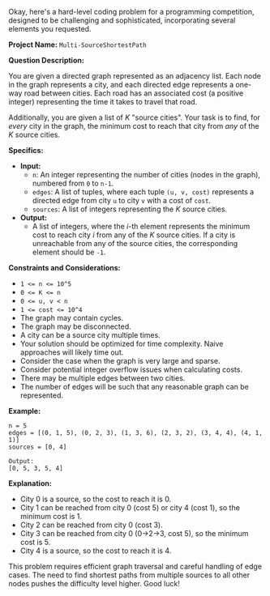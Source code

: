 Okay, here's a hard-level coding problem for a programming competition, designed to be challenging and sophisticated, incorporating several elements you requested.

**Project Name:** `Multi-SourceShortestPath`

**Question Description:**

You are given a directed graph represented as an adjacency list.  Each node in the graph represents a city, and each directed edge represents a one-way road between cities. Each road has an associated cost (a positive integer) representing the time it takes to travel that road.

Additionally, you are given a list of *K* "source cities". Your task is to find, for *every* city in the graph, the minimum cost to reach that city from *any* of the *K* source cities.

**Specifics:**

*   **Input:**
    *   `n`: An integer representing the number of cities (nodes in the graph), numbered from `0` to `n-1`.
    *   `edges`: A list of tuples, where each tuple `(u, v, cost)` represents a directed edge from city `u` to city `v` with a cost of `cost`.
    *   `sources`: A list of integers representing the *K* source cities.
*   **Output:**
    *   A list of integers, where the *i*-th element represents the minimum cost to reach city *i* from any of the *K* source cities. If a city is unreachable from any of the source cities, the corresponding element should be `-1`.

**Constraints and Considerations:**

*   `1 <= n <= 10^5`
*   `0 <= K <= n`
*   `0 <= u, v < n`
*   `1 <= cost <= 10^4`
*   The graph may contain cycles.
*   The graph may be disconnected.
*   A city can be a source city multiple times.
*   Your solution should be optimized for time complexity. Naive approaches will likely time out.
*   Consider the case when the graph is very large and sparse.
*   Consider potential integer overflow issues when calculating costs.
*   There may be multiple edges between two cities.
*   The number of edges will be such that any reasonable graph can be represented.

**Example:**

```
n = 5
edges = [(0, 1, 5), (0, 2, 3), (1, 3, 6), (2, 3, 2), (3, 4, 4), (4, 1, 1)]
sources = [0, 4]

Output:
[0, 5, 3, 5, 4]
```

**Explanation:**

*   City 0 is a source, so the cost to reach it is 0.
*   City 1 can be reached from city 0 (cost 5) or city 4 (cost 1), so the minimum cost is 1.
*   City 2 can be reached from city 0 (cost 3).
*   City 3 can be reached from city 0 (0->2->3, cost 5), so the minimum cost is 5.
*   City 4 is a source, so the cost to reach it is 4.

This problem requires efficient graph traversal and careful handling of edge cases. The need to find shortest paths from multiple sources to all other nodes pushes the difficulty level higher.  Good luck!
